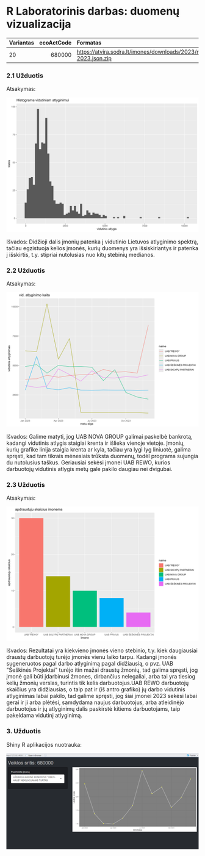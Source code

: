 # R Laboratorinis darbas: duomenų vizualizacija

|Variantas | ecoActCode|Formatas          |
|:---------|----------:|:-----------------|
|20          |     680000     |https://atvira.sodra.lt/imones/downloads/2023/monthly-2023.json.zip|


### 2.1 Užduotis

Atsakymas:

![histograma](img/2.1_Grafikas.png)

Išvados: Didžioji dalis įmonių patenka į vidutinio Lietuvos atlyginimo spektrą, tačiau egzistuoja kelios įmonės, kurių duomenys yra išsiskiriantys ir patenka į išskirtis, t.y. stipriai nutolusias nuo kitų stebinių medianos. 

### 2.2 Užduotis

Atsakymas:

![atlyginimai](img/2.2_Grafikas.png)

Išvados: Galime matyti, jog UAB NOVA GROUP galimai paskelbė bankrotą, kadangi vidutinis atlygis staigiai krenta ir išlieka vienoje vietoje. Įmonių, kurių grafike linija staigia krenta ar kyla, tačiau yra lygi lyg liniuotė, galima spręsti, kad tam tikrais mėnesiais trūksta duomenų, todėl programa sujungia du nutolusius taškus. Geriausiai sekėsi įmonei UAB REWO, kurios darbuotojų vidutinis atlygis metų gale pakilo daugiau nei dvigubai.


### 2.3 Užduotis

Atsakymas:

![apdraustieji](img/2.3_Grafikas.png)

Išvados: Rezultatai yra kiekvieno įmonės vieno stebinio, t.y. kiek daugiausiai draustų darbuotojų turėjo įmonės vienu laiko tarpu. Kadangi įmonės sugeneruotos pagal darbo atlyginimą pagal didžiausią, o pvz. UAB "Šeškinės Projektai" turėjo itin mažai draustų žmonių, tad galima spręsti, jog įmonė gali būti įdarbinusi žmones, dirbančius nelegaliai, arba tai yra tiesiog kelių žmonių verslas, turintis tik kelis darbuotojus.UAB REWO darbuotojų skaičius yra didžiausias, o taip pat ir (iš antro grafiko) jų darbo vidutinis atlyginimas labai pakilo, tad galime spręsti, jog šiai įmonei 2023 sekėsi labai gerai ir ji arba plėtėsi, samdydama naujus darbuotojus, arba atleidinėjo darbuotojus ir jų atlyginimų dalis paskirstė kitiems darbuotojams, taip pakeldama vidutinį atlyginimą.


### 3. Užduotis

Shiny R aplikacijos nuotrauka:

![shiny app](img/shiny.png)
